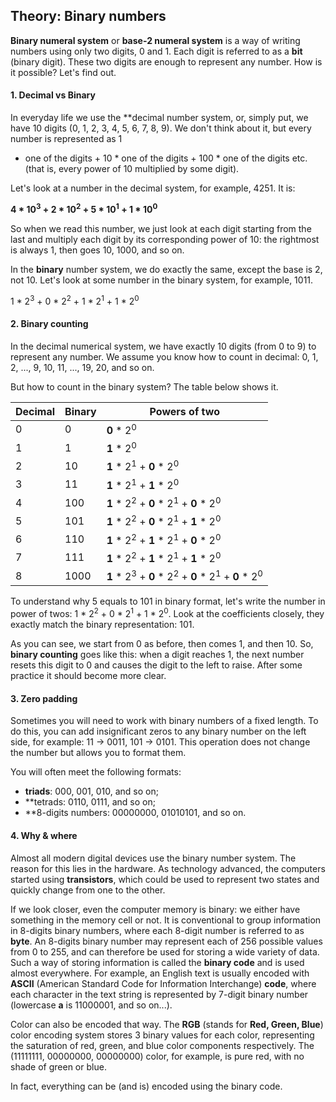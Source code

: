 ## Theory: Binary numbers

**Binary numeral system** or **base-2 numeral system** is a 
way of writing numbers using only two digits, 0 and 1.
Each digit is referred to as a **bit** (binary digit). These two
digits are enough to represent any number. How is it
possible? Let's find out.

#### 1. Decimal vs Binary
In everyday life we use the **decimal number system, or,
simply put, we have 10 digits (0, 1, 2, 3, 4, 5, 6, 7, 8, 9). We
don't think about it, but every number is represented as 1
* one of the digits + 10 * one of the digits + 100 * one of 
the digits etc. (that is, every power of 10 multiplied by
some digit).

Let's look at a number in the decimal system, for example, 4251. It is:

**4 * 10<sup>3</sup> + 2 * 10<sup>2</sup> + 5 * 10<sup>1</sup> + 1 * 10<sup>0</sup>**

So when we read this number, we just look at each digit
starting from the last and multiply each digit by its
corresponding power of 10: the rightmost is always 1, then
goes 10, 1000, and so on.

In the **binary** number system, we do exactly the same,
except the base is 2, not 10. Let's look at some number in
the binary system, for example, 1011.

1 * 2<sup>3</sup> + 0 * 2<sup>2</sup> + 1 * 2<sup>1</sup> + 1 * 2<sup>0</sup>

#### 2. Binary counting
In the decimal numerical system, we have exactly 10
digits (from 0 to 9) to represent any number. We assume
you know how to count in decimal: 0, 1, 2, ..., 9, 10, 11, ...,
19, 20, and so on.

But how to count in the binary system? The table below shows it.

| Decimal | Binary | Powers of two |
| ----------- | ----------- | ----------- |
| 0 |    0 | **0** * 2<sup>0</sup> |
| 1 |    1 | **1** * 2<sup>0</sup> |
| 2 |   10 | **1** * 2<sup>1</sup> + **0** * 2<sup>0</sup> |
| 3 |   11 | **1** * 2<sup>1</sup> + **1** * 2<sup>0</sup> |
| 4 |  100 | **1** * 2<sup>2</sup> + **0** * 2<sup>1</sup> + **0** * 2<sup>0</sup> |
| 5 |  101 | **1** * 2<sup>2</sup> + **0** * 2<sup>1</sup> + **1** * 2<sup>0</sup> |
| 6 |  110 | **1** * 2<sup>2</sup> + **1** * 2<sup>1</sup> + **0** * 2<sup>0</sup> |
| 7 |  111 | **1** * 2<sup>2</sup> + **1** * 2<sup>1</sup> + **1** * 2<sup>0</sup> |
| 8 | 1000 | **1** * 2<sup>3</sup> + **0** * 2<sup>2</sup> + **0** * 2<sup>1</sup> + **0** * 2<sup>0</sup> |

To understand why 5 equals to 101 in binary format, let's
write the number in power of twos: 1 * 2<sup>2</sup> + 0 * 2<sup>1</sup> +
1 * 2<sup>0</sup>. Look at the coefficients closely, they exactly
match the binary representation: 101.

As you can see, we start from 0 as before, then comes 1,
and then 10. So, **binary counting** goes like this: when a 
digit reaches 1, the next number resets this digit to 0 and
causes the digit to the left to raise. After some practice it
should become more clear.

#### 3. Zero padding
Sometimes you will need to work with binary numbers of 
a fixed length. To do this, you can add insignificant zeros
to any binary number on the left side, for example: 11 →
0011, 101 → 0101. This operation does not change the
number but allows you to format them.

You will often meet the following formats:
- **triads**: 000, 001, 010, and so on;
- **tetrads: 0110, 0111, and so on;
- **8-digits numbers: 00000000, 01010101, and so on.

#### 4. Why & where
Almost all modern digital devices use the binary number
system. The reason for this lies in the hardware. As
technology advanced, the computers started using 
**transistors**, which could be used to represent two states
and quickly change from one to the other.

If we look closer, even the computer memory is binary: we 
either have something in the memory cell or not. It is
conventional to group information in 8-digits binary
numbers, where each 8-digit number is referred to as
**byte**. An 8-digits binary number may represent each of 
256 possible values from 0 to 255, and can therefore be
used for storing a wide variety of data. Such a way of 
storing information is called the **binary code** and is used
almost everywhere. For example, an English text is
usually encoded with **ASCII** (American Standard Code for
Information Interchange) **code**, where each character in 
the text string is represented by 7-digit binary number
(lowercase __a__ is 11000001, and so on...).

Color can also be encoded that way. The **RGB** (stands for
**Red, Green, Blue**) color encoding system stores 3 binary
values for each color, representing the saturation of red,
green, and blue color components respectively. The
(11111111, 00000000, 00000000) color, for example, is
pure red, with no shade of green or blue.

In fact, everything can be (and is) encoded using the 
binary code.
